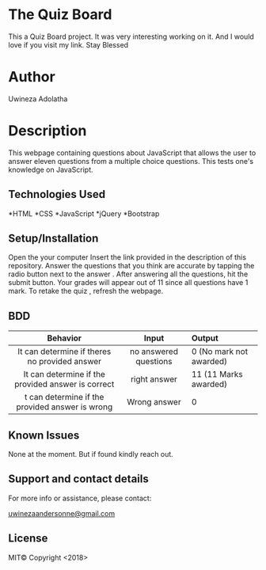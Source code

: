 # The Quiz Board

This a Quiz Board project. 
It was very interesting working on it. And I would love if you visit my link. Stay Blessed

# Author
Uwineza Adolatha

# Description
This webpage containing questions about JavaScript that allows the user to answer eleven questions from a multiple choice questions. This tests one's knowledge on JavaScript.

## Technologies Used

*HTML 
*CSS 
*JavaScript 
*jQuery 
*Bootstrap

## Setup/Installation 
Open the your computer
Insert the link provided in the description of this repository.
Answer the questions that you think are accurate by tapping the radio button next to the answer .
After answering all the questions, hit the submit button. 
Your grades will appear out of 11 since all questions have 1 mark.
To retake the quiz , refresh the webpage.

## BDD

| Behavior | Input | Output |
| :----:   |  :------------: | :---------------|
|It can determine if theres no provided answer |  no answered questions| 0 (No mark not awarded) |
|It can determine if the provided answer is correct |  right answer | 11 (11 Marks awarded)  | 
|t can determine if the provided answer is wrong  | Wrong answer | 0  |

## Known Issues
None at the moment. But if found kindly reach out.

## Support and contact details
For more info or assistance, please contact:

uwinezaandersonne@gmail.com

## License 
MIT© Copyright <2018>

